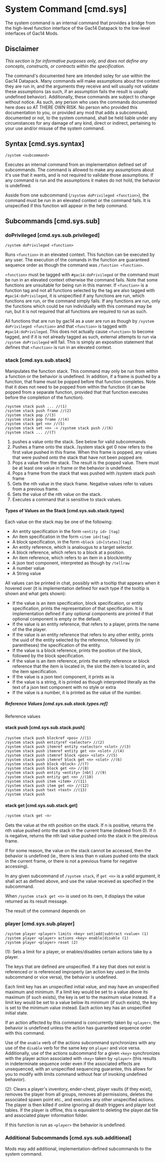 # System Command [cmd.sys]

The system command is an internal command that provides a bridge from the high-level function interface of the Gac14 Datapack to the low-level interfaces of Gac14 Mods. 

## Disclaimer 

_This section is for informative purposes only, and does not define any concepts, constructs, or contracts within the specification._

The command's documented here are intended soley for use within the Gac14 Datapack. 
Many commands will make assumptions about the context they are run in, and the arguments they receive and will usually not validate these assumptions (as such, if an assumption fails the result is usually undefined behavior). 
Additionally, these commands are subject to change without notice. As such, any person who uses the commands documented here does so AT THERE OWN RISK. No person who provided this documentation to you, or provided any mod that adds a subcommand, documented or not, to the system command, shall be held liable under any circumstances for any damage of any kind, direct or indirect, pertaining to your use and/or misuse of the system command. 

## Syntax [cmd.sys.syntax] 

```
/system <subcommand>
```

Executes an internal command from an implementation defined set of subcommands. The command is allowed to make any assumptions about it's use that it wants, and is not required to validate those assumptions. If any command is run and the assumptions it makes do not hold, the behavior is undefined. 

Asside from one subcommand (`/system doPrivileged <function>`), the command must be run in an elevated context or the command fails. It is unspecified if this function will appear in the help command. 

## Subcommands [cmd.sys.sub]

### doPrivileged [cmd.sys.sub.privileged] ##

```
/system doPrivileged <function>
```

Runs `<function>` in an elevated context. This function can be executed by any user. The execution of the comands in the function are guaranteed sequence order as though the command was `/function <function>`. 


`<function>` must be tagged with `#gac14:doPrivileged` or the command must be run in an elevated context otherwise the command fails. Note that some functions are unsuitable for being run in this manner. If `<function>` is a function tag and not all functions selected by the tag are also tagged with `#gac14:doPrivileged`, it is unspecified if any functions are run, which functions are run, or the command simply fails. If any functions are run, only the functions which could be run individually with this command may be run, but it is not required that all functions are required to run as such. 


All functions that are run by gac14 as a user are run as though by `/system doPrivileged <function>` and that `<function>` is tagged with `#gac14:doPrivileged`. This does not actually cause `<function>` to become tagged, and if it is not already tagged as such, external attempts to run via `/system doPrivileged` will fail. This is simply an exposition statement that defines that `<function>` is run in an elevated context. 

### stack [cmd.sys.sub.stack] ###

Manipulates the function stack. 
This command may only be run from within a function or the behavior is undefined. In addition, if a frame is pushed by a function, that frame must be popped before that function completes. 
Note that it does not need to be popped from within the function (it can be popped from a separate function, provided that that function executes before the completion of the function). 

```
/system stack push ... //(1)
/system stack push frame //(2)
/system stack pop //(3)
/system stack pop frame //(4)
/system stack get <n> //(5)
/system stack set <n> -> /system stack push //(6)
/system stack ... //(7)
```

1. pushes a value onto the stack. See below for valid subcommands
2. Pushes a frame onto the stack. /system stack get 0 now refers to the first value pushed in this frame. When this frame is popped, any values that were pushed onto the stack that have not been popped are. 
3. Pops a value from the stack. The result is the popped value. There must be at least one value in frame or the behavior is undefined. 
4. Pops a frame from the stack that was pushed with /system stack push frame
5. Gets the nth value in the stack frame. Negative values refer to values from a previous frame. 
6. Sets the value of the nth value on the stack. 
7. Executes a command that is sensitive to stack values.

#### Types of Values on the Stack [cmd.sys.sub.stack.types] ####

Each value on the stack may be one of the following:

* An entity specification in the form `<entity id> [tag]`
* An item specification in the form `<item id>[tag]`
* A block specification, in the form `<block id>[states][tag]`
* An entity reference, which is analougus to a target selector.
* A block reference, which refers to a block at a position.
* An item reference, which refers to an item in a block/entity
* A json text component, interpreted as though by `/tellraw`
* A number value
* A String value


All values can be printed in chat, possibly with a tooltip that appears when it hovered over (it is implementation defined for each type if the tooltip is shown and what gets shown):

* If the value is an item specification, block specification, or entity specification, prints the representation of that specification. It is implementation defined if any optional components are printed if that optional component is empty or the default.
* If the value is an entity reference, that refers to a player, prints the name of the the player.
* If the value is an entity reference that refers to any other entity, prints the uuid of the entity selected by the reference, followed by (in parentheses) the specification of the entity. 
* If the value is a block reference, prints the position of the block, followed by the block specification. 
* If the value is an item reference, prints the entity reference or block reference that the item is located in, the slot the item is located in, and the item specification. 
* If the value is a json text component, it prints as is
* If the value is a string, it is printed as though interpreted literally as the text of a json text component with no style or extra
* If the value is a number, it is printed as the value of the number. 

##### Reference Values [cmd.sys.sub.stack.types.ref] #####

Reference values 

#### stack push [cmd.sys.sub.stack.push] ####

```
/system stack push blockref <pos> //(1)
/system stack push entityref <selector> //(2)
/system stack push itemref entity <selector> <slot> //(3)
/system stack push itemref entity get <n> <slot> //(4)
/system stack push itemref block <pos> <slot> //(5)
/system stack push itemref block get <n> <slot> //(6)
/system stack push block <block> //(7)
/system stack push block get <n> //(8)
/system stack push entity <entity> [nbt] //(9)
/system stack push entity get <n> //(10)
/system stack push item <item> //(11)
/system stack push item get <n> //(12)
/system stack push text <text> //(13)
/system stack push 
```

#### stack get [cmd.sys.sub.stack.get] ####

```cpp
/system stack get <n>
```

Gets the value at the nth position on the stack. 
If n is positive, returns the nth value pushed onto the stack in the current frame (indexed from 0). 
If n is negative, returns the nth last value pushed onto the stack in the previous frame. 

If for some reason, the value on the stack cannot be accessed, then the behavior is undefined (ie., there is less than n values pushed onto the stack in the current frame, or there is not a previous frame for negative accessing). 

In any given subcommand of `/system stack`, if `get <n>` is a valid argument, it shall act as defined above, and use the value received as specified in the subcommand. 

When `/system stack get <n>` is used on its own, it displays the value returned as its result message. 

The result of the command depends on 


### player [cmd.sys.sub.player] ###

```
/system player <player> limits <key> set|add|subtract <value> (1)
/system player <player> actions <key> enable|disable (1)
/system player <player> reset (2)
```

(1): Sets a limit for a player, or enables/disables certain actions take by a player.

The keys that are defined are unspecified. If a key that does not exist is referenced or is referenced improperly (an action key used in the limits subcommand or vice versa), the behavior is undefined. 

Each limit key has an unspecified initial value, and may have an unspecified maximum and minimum. 
If a limit key would be set to a value above its maximum (if such exists), the key is set to the maximum value instead. 
If a limit key would be set to a value below its minimum (if such exists), the key is set to the minimum value instead. 
Each action key has an unspecified initial state. 

If an action affected by this command is concurrently taken by `<player>`, the behavior is undefined unless the action has guaranteed sequence order with this command. 

Use of the `enable` verb of the actions subcommand synchronizes with any use of the `disable` verb for the same key on `player` and vice versa. Additionally, use of the actions subcommand for a given `<key>` synchronizes with the player action associated with `<key>` taken by `<player>` (this results in indeterminate sequence order even if the associated effects are unsequenced, with an unspecified sequencing guarantee, this allows for you to modify with limits command without fear of invoking undefined behavior). 


(2): Clears a player's inventory, ender-chest, player vaults (if they exist), removes the player from all groups, removes all permissions, deletes the associated spawn point etc., and executes any other unspecified actions. The player is then killed if online ignoring all death triggers and player loot tables.
If the player is offline, this is equivalent to deleting the player.dat file and associated player information folder. 

If this function is run as `<player>` the behavior is undefined. 


### Additional Subcommands [cmd.sys.sub.additional] ###

Mods may add additional, implementation-defined subcommands to the system command. 

